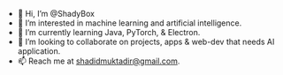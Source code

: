 - 👋 Hi, I’m @ShadyBox
- 👀 I’m interested in machine learning and artificial intelligence.
- 🌱 I’m currently learning Java, PyTorch, & Electron.
- 💞️ I’m looking to collaborate on projects, apps & web-dev that needs AI application.
- 📫 Reach me at shadidmuktadir@gmail.com.

<!---
ShadyBox/ShadyBox is a ✨ special ✨ repository because its `README.md` (this file) appears on your GitHub profile.
You can click the Preview link to take a look at your changes.
--->
